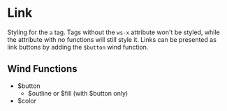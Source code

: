 # Link

Styling for the `a` tag. Tags without the `ws-x` attribute won't be styled,
while the attribute with no functions will still style it. Links can be
presented as link buttons by adding the `$button` wind function.

## Wind Functions
- $button
    - $outline or $fill (with $button only)
- $color

[html: examples/link.html : component.md]: #
